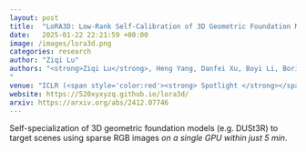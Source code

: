 ```yaml
---
layout: post
title:  "LoRA3D: Low-Rank Self-Calibration of 3D Geometric Foundation Models"
date:   2025-01-22 22:21:59 +00:00
image: /images/lora3d.png
categories: research
author: "Ziqi Lu"
authors: "<strong>Ziqi Lu</strong>, Heng Yang, Danfei Xu, Boyi Li, Boris Ivanovic, Marco Pavone, Yue Wang
"
venue: "ICLR (<span style='color:red'><strong> Spotlight </strong></span>)"
website: https://520xyxyzq.github.io/lora3d/
arxiv: https://arxiv.org/abs/2412.07746
---
```


Self-specialization of 3D geometric foundation models (e.g. DUSt3R) to target scenes using sparse RGB images *on a single GPU within just 5 min*.